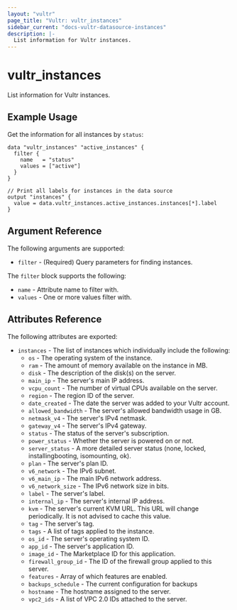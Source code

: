 ```yaml
---
layout: "vultr"
page_title: "Vultr: vultr_instances"
sidebar_current: "docs-vultr-datasource-instances"
description: |-
  List information for Vultr instances.
---
```


# vultr_instances

List information for Vultr instances.

## Example Usage

Get the information for all instances by `status`:

```hcl
data "vultr_instances" "active_instances" {
  filter {
    name   = "status"
    values = ["active"]
  }
}

// Print all labels for instances in the data source
output "instances" {
  value = data.vultr_instances.active_instances.instances[*].label
}
```

## Argument Reference

The following arguments are supported:

* `filter` - (Required) Query parameters for finding instances.

The `filter` block supports the following:

* `name` - Attribute name to filter with.
* `values` - One or more values filter with.

## Attributes Reference

The following attributes are exported:

* `instances` - The list of instances which individually include the following:
  * `os` - The operating system of the instance.
  * `ram` - The amount of memory available on the instance in MB.
  * `disk` - The description of the disk(s) on the server.
  * `main_ip` - The server's main IP address.
  * `vcpu_count` - The number of virtual CPUs available on the server.
  * `region` - The region ID of the server.
  * `date_created` - The date the server was added to your Vultr account.
  * `allowed_bandwidth` - The server's allowed bandwidth usage in GB.
  * `netmask_v4` - The server's IPv4 netmask.
  * `gateway_v4` - The server's IPv4 gateway.
  * `status` - The status of the server's subscription.
  * `power_status` - Whether the server is powered on or not.
  * `server_status` - A more detailed server status (none, locked, installingbooting, isomounting, ok).
  * `plan` - The server's plan ID.
  * `v6_network` - The IPv6 subnet.
  * `v6_main_ip` - The main IPv6 network address.
  * `v6_network_size` - The IPv6 network size in bits.
  * `label` - The server's label.
  * `internal_ip` - The server's internal IP address.
  * `kvm` - The server's current KVM URL. This URL will change periodically. It is not advised to cache this value.
  * `tag` - The server's tag.
  * `tags` - A list of tags applied to the instance.
  * `os_id` - The server's operating system ID.
  * `app_id` - The server's application ID.
  * `image_id` - The Marketplace ID for this application.
  * `firewall_group_id` - The ID of the firewall group applied to this server.
  * `features` - Array of which features are enabled.
  * `backups_schedule` - The current configuration for backups 
  * `hostname` - The hostname assigned to the server.
  * `vpc2_ids` - A list of VPC 2.0 IDs attached to the server.
